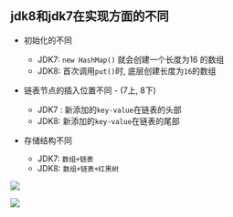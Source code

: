 



## jdk8和jdk7在实现方面的不同

- 初始化的不同
  - JDK7: `new HashMap()` 就会创建一个长度为16 的数组
  - JDK8:  首次调用`put()`时, 底层创建长度为`16`的数组
- 链表节点的插入位置不同 - (7上, 8下)
  - JDK7 : 新添加的`key-value`在链表的头部
  - JDK8: 新添加的`key-value`在链表的尾部

- 存储结构不同
  - JDK7: `数组+链表`
  - JDK8:  `数组+链表+红黑树`



![](https://pic3.superbed.cn/item/5dff115d76085c328930b237.jpg)

![](https://pic3.superbed.cn/item/5dff11b576085c328930e504.jpg)